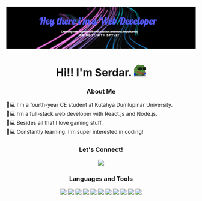 <!-- Intro -->

<a align="center" href="http://serdargavas.com/" target="_blank"><img src="screenshot.png"></a>
<h1 align="center">Hi!! I'm Serdar. <img src="hacker-pepe.gif" style="height: 2rem; width: 2rem"/></h1>
<h3 align="center">About Me</h3>  
 <p>
 💫💻 I'm a fourth-year CE student at Kutahya Dumlupinar University.
<br>💫💻 I’m a full-stack web developer with React.js and Node.js.
<br>💫💻 Besides all that I love gaming stuff.
<br>💫💻 Constantly learning. I'm super interested in coding!
 </p>

<!-- Socials --> 

<h3 align="center">Let's Connect! </h3>  
<div align="center">
<a href="https://www.linkedin.com/in/serdar-gavas/" target="blank"><img src="https://cdn.jsdelivr.net/gh/devicons/devicon/icons/linkedin/linkedin-original.svg" style="height: 3rem"/></a>

</div>

<!-- Tech Stack --> 

<h3 align="Center">Languages and Tools</h3>  
<p align="center">


<img src="https://cdn.jsdelivr.net/gh/devicons/devicon/icons/react/react-original.svg" style="height: 4rem"/>
<img src="https://cdn.jsdelivr.net/gh/devicons/devicon/icons/html5/html5-plain-wordmark.svg" style="height: 4rem"/>
<img src="https://cdn.jsdelivr.net/gh/devicons/devicon/icons/css3/css3-plain-wordmark.svg" style="height: 4rem"/>
<img src="https://cdn.jsdelivr.net/gh/devicons/devicon/icons/javascript/javascript-original.svg" style="height: 4rem"/>
<img src="https://cdn.jsdelivr.net/gh/devicons/devicon/icons/typescript/typescript-original.svg" style="height: 4rem"/>
<img src="https://cdn.jsdelivr.net/gh/devicons/devicon/icons/mongodb/mongodb-plain-wordmark.svg" style="height: 4rem"/>
<img src="https://cdn.jsdelivr.net/gh/devicons/devicon/icons/postgresql/postgresql-plain-wordmark.svg" style="height: 4rem"/>
<img src="https://cdn.jsdelivr.net/gh/devicons/devicon/icons/mysql/mysql-original.svg" style="height: 4rem"/>
<img src="https://cdn.jsdelivr.net/gh/devicons/devicon/icons/python/python-original.svg" style="height: 4rem"/>
<img src="https://cdn.jsdelivr.net/gh/devicons/devicon/icons/java/java-original-wordmark.svg" style="height: 4rem"/>
<img src="https://cdn.jsdelivr.net/gh/devicons/devicon/icons/sass/sass-original.svg" style="height: 4rem"/>


</p>
